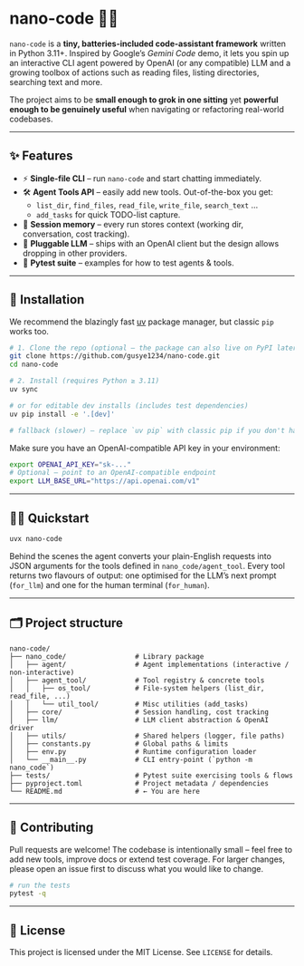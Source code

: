 # nano-code 🧬📜

`nano-code` is a **tiny, batteries-included code-assistant framework** written in Python 3.11+.  Inspired by Google’s *Gemini Code* demo, it lets you spin up an interactive CLI agent powered by OpenAI (or any compatible) LLM and a growing toolbox of actions such as reading files, listing directories, searching text and more.

The project aims to be **small enough to grok in one sitting** yet **powerful enough to be genuinely useful** when navigating or refactoring real-world codebases.

---

## ✨ Features

* ⚡ **Single-file CLI** – run `nano-code` and start chatting immediately.
* 🛠 **Agent Tools API** – easily add new tools.  Out-of-the-box you get:
  * `list_dir`, `find_files`, `read_file`, `write_file`, `search_text` …
  * `add_tasks` for quick TODO-list capture.
* 🧠 **Session memory** – every run stores context (working dir, conversation, cost tracking).
* 🔌 **Pluggable LLM** – ships with an OpenAI client but the design allows dropping in other providers.
* 🧪 **Pytest suite** – examples for how to test agents & tools.

---

## 🚀 Installation

We recommend the blazingly fast [uv](https://github.com/astral-sh/uv) package manager, but classic `pip` works too.

```bash
# 1. Clone the repo (optional – the package can also live on PyPI later)
git clone https://github.com/gusye1234/nano-code.git
cd nano-code

# 2. Install (requires Python ≥ 3.11)
uv sync

# or for editable dev installs (includes test dependencies)
uv pip install -e '.[dev]'

# fallback (slower) – replace `uv pip` with classic pip if you don't have uv
```

Make sure you have an OpenAI-compatible API key in your environment:

```bash
export OPENAI_API_KEY="sk-..."
# Optional – point to an OpenAI-compatible endpoint
export LLM_BASE_URL="https://api.openai.com/v1"
```

---

## 🏃‍♀️ Quickstart

```bash
uvx nano-code
```

Behind the scenes the agent converts your plain-English requests into JSON arguments for the tools defined in `nano_code/agent_tool`.  Every tool returns two flavours of output: one optimised for the LLM’s next prompt (`for_llm`) and one for the human terminal (`for_human`).

---

## 🗂 Project structure

```
nano-code/
├── nano_code/                 # Library package
│   ├── agent/                 # Agent implementations (interactive / non-interactive)
│   ├── agent_tool/            # Tool registry & concrete tools
│   │   ├── os_tool/           # File-system helpers (list_dir, read_file, ...)
│   │   └── util_tool/         # Misc utilities (add_tasks)
│   ├── core/                  # Session handling, cost tracking
│   ├── llm/                   # LLM client abstraction & OpenAI driver
│   ├── utils/                 # Shared helpers (logger, file paths)
│   ├── constants.py           # Global paths & limits
│   ├── env.py                 # Runtime configuration loader
│   └── __main__.py            # CLI entry-point (`python -m nano_code`)
├── tests/                     # Pytest suite exercising tools & flows
├── pyproject.toml             # Project metadata / dependencies
└── README.md                  # ← You are here
```

---

## 🤝 Contributing

Pull requests are welcome!  The codebase is intentionally small – feel free to add new tools, improve docs or extend test coverage.  For larger changes, please open an issue first to discuss what you would like to change.

```bash
# run the tests
pytest -q
```

---

## 📜 License

This project is licensed under the MIT License.  See `LICENSE` for details.
